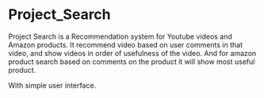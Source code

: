 # Project_Search
Project Search is a Recommendation system for Youtube videos and Amazon products.
It recommend video based on user comments in that video, and show videos in order of usefulness of the video. 
And for amazon product search based on comments on the product it will show most useful product.

With simple user interface.

